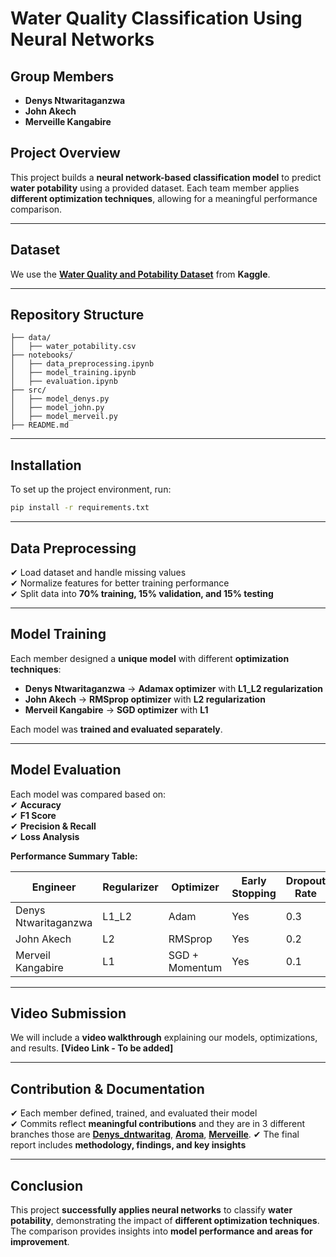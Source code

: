 # **Water Quality Classification Using Neural Networks**  

## **Group Members**  
- **Denys Ntwaritaganzwa**  
- **John Akech**  
- **Merveille Kangabire**  

## **Project Overview**  
This project builds a **neural network-based classification model** to predict **water potability** using a provided dataset. Each team member applies **different optimization techniques**, allowing for a meaningful performance comparison.  

---

## **Dataset**  
We use the **[Water Quality and Potability Dataset](https://drive.google.com/file/d/1VXHjV4Hi7d__I9v2KYudh32OVud3aEvm/view)** from **Kaggle**.  

---

## **Repository Structure**  
```
├── data/
│   ├── water_potability.csv
├── notebooks/
│   ├── data_preprocessing.ipynb
│   ├── model_training.ipynb
│   ├── evaluation.ipynb
├── src/
│   ├── model_denys.py
│   ├── model_john.py
│   ├── model_merveil.py
├── README.md
```
---

## **Installation**  
To set up the project environment, run:  
```bash
pip install -r requirements.txt
```
---

## **Data Preprocessing**  
✔ Load dataset and handle missing values  
✔ Normalize features for better training performance  
✔ Split data into **70% training, 15% validation, and 15% testing**  

---

## **Model Training**  
Each member designed a **unique model** with different **optimization techniques**:  

- **Denys Ntwaritaganzwa** → **Adamax optimizer** with **L1_L2 regularization**  
- **John Akech** → **RMSprop optimizer** with **L2 regularization**  
- **Merveil Kangabire** → **SGD optimizer** with **L1**  

Each model was **trained and evaluated separately**.  

---

## **Model Evaluation**  
Each model was compared based on:  
✔ **Accuracy**  
✔ **F1 Score**  
✔ **Precision & Recall**  
✔ **Loss Analysis**  

**Performance Summary Table:**  

| Engineer             | Regularizer    | Optimizer         | Early Stopping | Dropout Rate | Accuracy | F1 Score | Recall | Precision |
|----------------------|--------------- |-------------------|----------------|--------------|----------|----------|--------|-------------|
| Denys Ntwaritaganzwa | L1_L2          | Adam              | Yes            | 0.3          | X.XX%    | X.XX     | X.XX   | X.XX        |
| John Akech           | L2             | RMSprop           | Yes            | 0.2          | X.XX%    | X.XX     | X.XX   | X.XX        |
| Merveil Kangabire    | L1             | SGD + Momentum    | Yes            | 0.1          | X.XX%    | X.XX     | X.XX   | X.XX        |

---

## **Video Submission**  
We will include a **video walkthrough** explaining our models, optimizations, and results. **[Video Link - To be added]**  

---

## **Contribution & Documentation**  
✔ Each member defined, trained, and evaluated their model  
✔ Commits reflect **meaningful contributions**  and they are in 3 different branches those are **[Denys_dntwaritag](https://github.com/MKangabire/Water_potability/blob/Denys_dntwaritag/Denys_Ntwaritaganzwa's_formative_II.ipynb)**, **[Aroma](https://github.com/MKangabire/Water_potability/blob/AROMA/Water_Quality_Classification_Model_Using_Neural_Networks.ipynb)**, **[Merveille](https://github.com/MKangabire/Water_potability/blob/Merveille/water_potability_.ipynb)**. 
✔ The final report includes **methodology, findings, and key insights**  

---

## **Conclusion**  
This project **successfully applies neural networks** to classify **water potability**, demonstrating the impact of **different optimization techniques**. The comparison provides insights into **model performance and areas for improvement**. 
